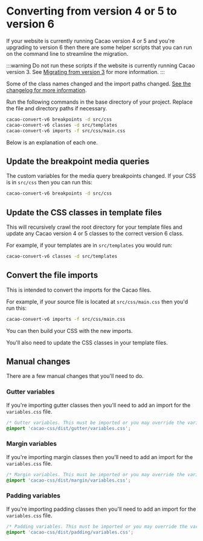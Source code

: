 ---
---

# Converting from version 4 or 5 to version 6

If your website is currently running Cacao version 4 or 5 and you're upgrading to version 6 then there are some helper scripts that you can run on the command line to streamline the migration.

:::warning
Do not run these scripts if the website is currently running Cacao version 3. See [Migrating from version 3](from-v3) for more information.
:::

Some of the class names changed and the import paths changed. [See the changelog for more information](/changelog#600-august-19-2024).

Run the following commands in the base directory of your project. Replace the file and directory paths if necessary.

```bash
cacao-convert-v6 breakpoints -d src/css
cacao-convert-v6 classes -d src/templates
cacao-convert-v6 imports -f src/css/main.css
```

Below is an explanation of each one.

## Update the breakpoint media queries

The custom variables for the media query breakpoints changed. If your CSS is in `src/css` then you can run this:

```bash
cacao-convert-v6 breakpoints -d src/css
```

## Update the CSS classes in template files

This will recursively crawl the root directory for your template files and update any Cacao version 4 or 5 classes to the correct version 6 class.

For example, if your templates are in `src/templates` you would run:

```bash
cacao-convert-v6 classes -d src/templates
```

## Convert the file imports

This is intended to convert the imports for the Cacao files.

For example, if your source file is located at `src/css/main.css` then you'd run this:

```bash
cacao-convert-v6 imports -f src/css/main.css
```

You can then build your CSS with the new imports.

You'll also need to update the CSS classes in your template files.

## Manual changes

There are a few manual changes that you'll need to do.

### Gutter variables

If you're importing gutter classes then you'll need to add an import for the `variables.css` file.

```css
/* Gutter variables. This must be imported or you may override the variables. */
@import 'cacao-css/dist/gutter/variables.css';
```


### Margin variables

If you're importing margin classes then you'll need to add an import for the `variables.css` file.

```css
/* Margin variables. This must be imported or you may override the variables. */
@import 'cacao-css/dist/margin/variables.css';
```

### Padding variables

If you're importing padding classes then you'll need to add an import for the `variables.css` file.

```css
/* Padding variables. This must be imported or you may override the variables. */
@import 'cacao-css/dist/padding/variables.css';
```
